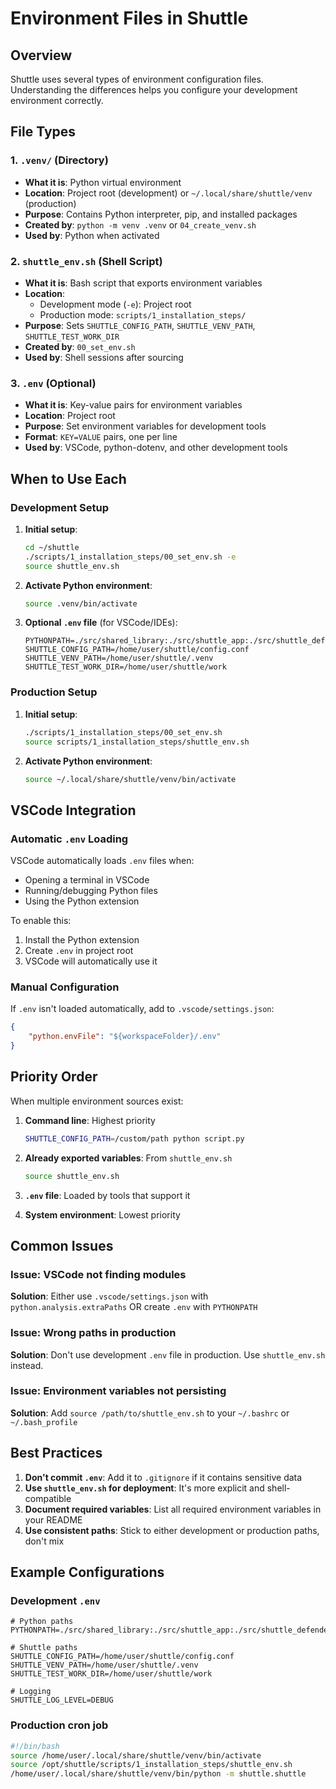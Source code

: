 # Environment Files in Shuttle

## Overview

Shuttle uses several types of environment configuration files. Understanding the differences helps you configure your development environment correctly.

## File Types

### 1. `.venv/` (Directory)
- **What it is**: Python virtual environment
- **Location**: Project root (development) or `~/.local/share/shuttle/venv` (production)
- **Purpose**: Contains Python interpreter, pip, and installed packages
- **Created by**: `python -m venv .venv` or `04_create_venv.sh`
- **Used by**: Python when activated

### 2. `shuttle_env.sh` (Shell Script)
- **What it is**: Bash script that exports environment variables
- **Location**: 
  - Development mode (`-e`): Project root
  - Production mode: `scripts/1_installation_steps/`
- **Purpose**: Sets `SHUTTLE_CONFIG_PATH`, `SHUTTLE_VENV_PATH`, `SHUTTLE_TEST_WORK_DIR`
- **Created by**: `00_set_env.sh`
- **Used by**: Shell sessions after sourcing

### 3. `.env` (Optional)
- **What it is**: Key-value pairs for environment variables
- **Location**: Project root
- **Purpose**: Set environment variables for development tools
- **Format**: `KEY=VALUE` pairs, one per line
- **Used by**: VSCode, python-dotenv, and other development tools

## When to Use Each

### Development Setup

1. **Initial setup**:
   ```bash
   cd ~/shuttle
   ./scripts/1_installation_steps/00_set_env.sh -e
   source shuttle_env.sh
   ```

2. **Activate Python environment**:
   ```bash
   source .venv/bin/activate
   ```

3. **Optional `.env` file** (for VSCode/IDEs):
   ```
   PYTHONPATH=./src/shared_library:./src/shuttle_app:./src/shuttle_defender_test_app:./tests
   SHUTTLE_CONFIG_PATH=/home/user/shuttle/config.conf
   SHUTTLE_VENV_PATH=/home/user/shuttle/.venv
   SHUTTLE_TEST_WORK_DIR=/home/user/shuttle/work
   ```

### Production Setup

1. **Initial setup**:
   ```bash
   ./scripts/1_installation_steps/00_set_env.sh
   source scripts/1_installation_steps/shuttle_env.sh
   ```

2. **Activate Python environment**:
   ```bash
   source ~/.local/share/shuttle/venv/bin/activate
   ```

## VSCode Integration

### Automatic `.env` Loading

VSCode automatically loads `.env` files when:
- Opening a terminal in VSCode
- Running/debugging Python files
- Using the Python extension

To enable this:
1. Install the Python extension
2. Create `.env` in project root
3. VSCode will automatically use it

### Manual Configuration

If `.env` isn't loaded automatically, add to `.vscode/settings.json`:
```json
{
    "python.envFile": "${workspaceFolder}/.env"
}
```

## Priority Order

When multiple environment sources exist:

1. **Command line**: Highest priority
   ```bash
   SHUTTLE_CONFIG_PATH=/custom/path python script.py
   ```

2. **Already exported variables**: From `shuttle_env.sh`
   ```bash
   source shuttle_env.sh
   ```

3. **`.env` file**: Loaded by tools that support it
   
4. **System environment**: Lowest priority

## Common Issues

### Issue: VSCode not finding modules
**Solution**: Either use `.vscode/settings.json` with `python.analysis.extraPaths` OR create `.env` with `PYTHONPATH`

### Issue: Wrong paths in production
**Solution**: Don't use development `.env` file in production. Use `shuttle_env.sh` instead.

### Issue: Environment variables not persisting
**Solution**: Add `source /path/to/shuttle_env.sh` to your `~/.bashrc` or `~/.bash_profile`

## Best Practices

1. **Don't commit `.env`**: Add it to `.gitignore` if it contains sensitive data
2. **Use `shuttle_env.sh` for deployment**: It's more explicit and shell-compatible
3. **Document required variables**: List all required environment variables in your README
4. **Use consistent paths**: Stick to either development or production paths, don't mix

## Example Configurations

### Development `.env`
```
# Python paths
PYTHONPATH=./src/shared_library:./src/shuttle_app:./src/shuttle_defender_test_app:./tests

# Shuttle paths
SHUTTLE_CONFIG_PATH=/home/user/shuttle/config.conf
SHUTTLE_VENV_PATH=/home/user/shuttle/.venv
SHUTTLE_TEST_WORK_DIR=/home/user/shuttle/work

# Logging
SHUTTLE_LOG_LEVEL=DEBUG
```

### Production cron job
```bash
#!/bin/bash
source /home/user/.local/share/shuttle/venv/bin/activate
source /opt/shuttle/scripts/1_installation_steps/shuttle_env.sh
/home/user/.local/share/shuttle/venv/bin/python -m shuttle.shuttle
```